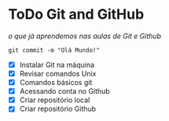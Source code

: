  # ToDo Git and GitHub 

 *o que já aprendemos nas aulas de Git e Github*

 `git commit -m "Olá Mundo!"`

- [x] Instalar Git na máquina
- [x] Revisar comandos Unix
- [x] Comandos básicos git
- [x] Acessando conta no Github 
- [x] Criar repositório local
- [x] Criar repositório Github

